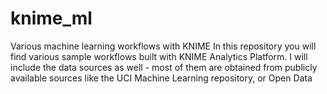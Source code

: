 # knime_ml
Various machine learning workflows with KNIME
In this repository you will find various sample workflows built with KNIME Analytics Platform. I will include the data sources as well - most of them are obtained from publicly available sources like the UCI Machine Learning repository, or Open Data
